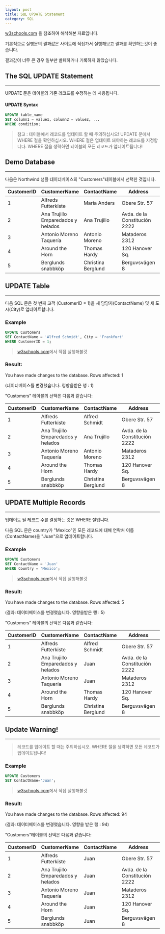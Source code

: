 ```yaml
---
layout: post
title: SQL UPDATE Statement
category: SQL
---
```




[w3schools.com](www.w3schools.com/sql) 을 참조하여 해석해본 자료입니다.

기본적으로 실행문의 결과값은 사이트에 직접가서 실행해보고 결과를 확인하는것이 좋습니다.

결과값이 너무 큰 경우 일부만 발췌하거나 기록하지 않았습니다.






## The SQL UPDATE Statement

---



UPDATE 문은 테이블의 기존 레코드를 수정하는 데 사용됩니다.



#### UPDATE Syntax

```sql
UPDATE table_name
SET column1 = value1, column2 = value2, ...
WHERE condition;
```



> 참고 : 테이블에서 레코드를 업데이트 할 때 주의하십시오! UPDATE 문에서 WHERE 절을 확인하십시오. WHERE 절은 업데이트 돼야하는 레코드를 지정합니다. WHERE 절을 생략하면 테이블의 모든 레코드가 업데이트됩니다!







## Demo Database

---



다음은 Northwind 샘플 데이터베이스의 "Customers"테이블에서 선택한 것입니다.



| CustomerID | CustomerName                       | ContactName        | Address                       | City        | PostalCode | Country |
| ---------- | ---------------------------------- | ------------------ | ----------------------------- | ----------- | ---------- | ------- |
| 1          | Alfreds Futterkiste                | Maria Anders       | Obere Str. 57                 | Berlin      | 12209      | Germany |
| 2          | Ana Trujillo Emparedados y helados | Ana Trujillo       | Avda. de la Constitución 2222 | México D.F. | 05021      | Mexico  |
| 3          | Antonio Moreno Taquería            | Antonio Moreno     | Mataderos 2312                | México D.F. | 05023      | Mexico  |
| 4          | Around the Horn                    | Thomas Hardy       | 120 Hanover Sq.               | London      | WA1 1DP    | UK      |
| 5          | Berglunds snabbköp                 | Christina Berglund | Berguvsvägen 8                | Luleå       | S-958 22   | Sweden  |







## UPDATE Table

---



다음 SQL 문은 첫 번째 고객 (CustomerID = 1)을 새 담당자(ContactName) 및 새 도시(City)로 업데이트합니다.



### Example

```sql
UPDATE Customers
SET ContactName = 'Alfred Schmidt', City = 'Frankfurt'
WHERE CustomerID = 1;
```

> [w3schools.com](www.w3schools.com/sql)에서 직접 실행해볼것



### Result:

You have made changes to the database. Rows affected: 1

(데이터베이스를 변경했습니다. 영향을받은 행 : 1)





"Customers" 테이블의 선택은 다음과 같습니다:



| CustomerID | CustomerName                       | ContactName        | Address                       | City        | PostalCode | Country |
| ---------- | ---------------------------------- | ------------------ | ----------------------------- | ----------- | ---------- | ------- |
| 1          | Alfreds Futterkiste                | Alfred Schmidt     | Obere Str. 57                 | Frankfurt   | 12209      | Germany |
| 2          | Ana Trujillo Emparedados y helados | Ana Trujillo       | Avda. de la Constitución 2222 | México D.F. | 05021      | Mexico  |
| 3          | Antonio Moreno Taquería            | Antonio Moreno     | Mataderos 2312                | México D.F. | 05023      | Mexico  |
| 4          | Around the Horn                    | Thomas Hardy       | 120 Hanover Sq.               | London      | WA1 1DP    | UK      |
| 5          | Berglunds snabbköp                 | Christina Berglund | Berguvsvägen 8                | Luleå       | S-958 22   | Sweden  |







## UPDATE Multiple Records

---



업데이트 될 레코드 수를 결정하는 것은 WHERE 절입니다.

다음 SQL 문은 country가 "Mexico"인 모든 레코드에 대해 연락처 이름(ContactName)을 "Juan"으로 업데이트합니다.



### Example

```sql
UPDATE Customers
SET ContactName = 'Juan'
WHERE Country = 'Mexico';
```

> [w3schools.com](www.w3schools.com/sql)에서 직접 실행해볼것



### Result:

You have made changes to the database. Rows affected: 5

(결과: 데이터베이스를 변경했습니다. 영향을받은 행 : 5)





"Customers" 테이블의 선택은 다음과 같습니다:



| CustomerID | CustomerName                       | ContactName        | Address                       | City        | PostalCode | Country |
| ---------- | ---------------------------------- | ------------------ | ----------------------------- | ----------- | ---------- | ------- |
| 1          | Alfreds Futterkiste                | Alfred Schmidt     | Obere Str. 57                 | Frankfurt   | 12209      | Germany |
| 2          | Ana Trujillo Emparedados y helados | Juan               | Avda. de la Constitución 2222 | México D.F. | 05021      | Mexico  |
| 3          | Antonio Moreno Taquería            | Juan               | Mataderos 2312                | México D.F. | 05023      | Mexico  |
| 4          | Around the Horn                    | Thomas Hardy       | 120 Hanover Sq.               | London      | WA1 1DP    | UK      |
| 5          | Berglunds snabbköp                 | Christina Berglund | Berguvsvägen 8                | Luleå       | S-958 22   | Sweden  |







## Update Warning!

---


> 레코드를 업데이트 할 때는 주의하십시오. WHERE 절을 생략하면 모든 레코드가 업데이트됩니다!



### Example

```sql
UPDATE Customers
SET ContactName='Juan';
```

> [w3schools.com](www.w3schools.com/sql)에서 직접 실행해볼것



### Result:

You have made changes to the database. Rows affected: 94

(결과: 데이터베이스를 변경했습니다. 영향을 받은 행 : 94)





"Customers"테이블의 선택은 다음과 같습니다:



| CustomerID | CustomerName                       | ContactName | Address                       | City        | PostalCode | Country |
| ---------- | ---------------------------------- | ----------- | ----------------------------- | ----------- | ---------- | ------- |
| 1          | Alfreds Futterkiste                | Juan        | Obere Str. 57                 | Frankfurt   | 12209      | Germany |
| 2          | Ana Trujillo Emparedados y helados | Juan        | Avda. de la Constitución 2222 | México D.F. | 05021      | Mexico  |
| 3          | Antonio Moreno Taquería            | Juan        | Mataderos 2312                | México D.F. | 05023      | Mexico  |
| 4          | Around the Horn                    | Juan        | 120 Hanover Sq.               | London      | WA1 1DP    | UK      |
| 5          | Berglunds snabbköp                 | Juan        | Berguvsvägen 8                | Luleå       | S-958 22   | Sweden  |
